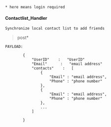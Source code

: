 ```* here means login required```

#### Contactlist_Handler

    Synchronize local contact list to add friends

> post*

```
PAYLOAD:

        {
            "UserID"    :   "UserID"
            "Email"      :   "email address"
            "contacts"    :   [
                {
                    "Email" : "email address",
                    "Phone" : "phone number"
                },
                {
                    "Email" : "email address",
                    "Phone" : "phone number"
                },
                ...
            ]

        }
```

